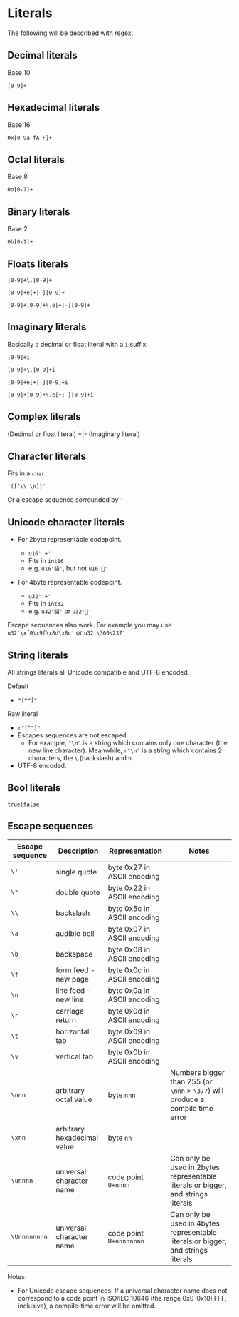 # Literals

The following will be described with regex.

## Decimal literals

Base 10

`[0-9]+`

## Hexadecimal literals

Base 16

`0x[0-9a-fA-F]+`

## Octal literals

Base 8

`0o[0-7]+`

## Binary literals

Base 2

`0b[0-1]+`

## Floats literals

`[0-9]+\.[0-9]+`

`[0-9]+e[+|-][0-9]+`

`[0-9]+[0-9]+\.e[+|-][0-9]+`

## Imaginary literals

Basically a decimal or float literal with a `i` suffix.

`[0-9]+i`

`[0-9]+\.[0-9]+i`

`[0-9]+e[+|-][0-9]+i`

`[0-9]+[0-9]+\.e[+|-][0-9]+i`

## Complex literals

(Decimal or float literal) +|- (Imaginary literal)

## Character literals

Fits in a `char`.

`'([^\\'\n])'`

Or a escape sequence sorrounded by `'`

## Unicode character literals

- For 2byte representable codepoint.
  - `u16'.+'`
  - Fits in `int16`
  - e.g. `u16'貓'`, but not `u16'🍌'`

- For 4byte representable codepoint.
  - `u32'.+'`
  - Fits in `int32`
  - e.g. `u32'貓'` or `u32'🍌'`

Escape sequences also work. For example you may use `u32'\xf0\x9f\x8d\x8c'` or `u32'\360\237'`

## String literals

All strings literals all Unicode compatible and UTF-8 encoded.

Default
- `"[^"]"`

Raw literal
- `r"[^"]"`
- Escapes sequences are not escaped.
  - For example, `"\n"` is a string which contains only one character (the new line character). Meanwhile, `r"\n"` is a string which contains 2 characters, the `\` (backslash) and `n`.
- UTF-8 encoded.

## Bool literals

`true|false`


## Escape sequences

| Escape sequence | Description | Representation | Notes |
| --- | --- | --- | --- |
| `\'` | single quote | byte 0x27 in ASCII encoding |  |
| `\"` | double quote | byte 0x22 in ASCII encoding |  |
| `\\` | backslash | byte 0x5c in ASCII encoding |  |
| `\a` | audible bell | byte 0x07 in ASCII encoding |  |
| `\b` | backspace | byte 0x08 in ASCII encoding |  |
| `\f` | form feed - new page | byte 0x0c in ASCII encoding |  |
| `\n` | line feed - new line | byte 0x0a in ASCII encoding |  |
| `\r` | carriage return | byte 0x0d in ASCII encoding |  |
| `\t` | horizontal tab | byte 0x09 in ASCII encoding |  |
| `\v` | vertical tab | byte 0x0b in ASCII encoding |  |
| `\nnn` | arbitrary octal value | byte `nnn` | Numbers bigger than 255 (or `\nnn` > `\377`) will produce a compile time error |
| `\xnn` | arbitrary hexadecimal value | byte `nn` |  |
| `\unnnn` | universal character name | code point `U+nnnn` | Can only be used in 2bytes representable literals or bigger, and strings literals |
| `\Unnnnnnnn` | universal character name | code point `U+nnnnnnnn` | Can only be used in 4bytes representable literals or bigger, and strings literals |

Notes:
- For Unicode escape sequences: If a universal character name does not correspond to a code point in ISO/IEC 10646 (the range 0x0-0x10FFFF, inclusive), a compile-time error will be emitted.

